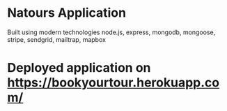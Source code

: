 # Natours Application

 Built using modern technologies node.js, express, mongodb, mongoose, stripe, sendgrid, mailtrap, mapbox
 
 # Deployed application on https://bookyourtour.herokuapp.com/
